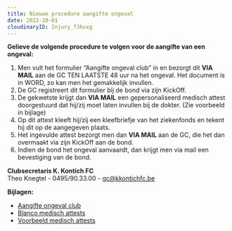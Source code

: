 ```yaml
---
title: Nieuwe procedure aangifte ongeval
date: 2022-10-01
cloudinaryID: Injury_f3hvxg
---
```

**Gelieve de volgende procedure te volgen voor de aangifte van een ongeval:**

1. Men vult het formulier “Aangifte ongeval club” in en bezorgt dit <strong>VIA MAIL</strong> aan de GC TEN LAATSTE 48 uur na het ongeval. Het document is in WORD, zo kan men het gemakkelijk invullen.
2. De GC registreert dit formulier bij de bond via zijn KickOff.
3. De gekwetste krijgt dan <strong>VIA MAIL</strong> een gepersonaliseerd medisch attest doorgestuurd dat hij/zij moet laten invullen bij de dokter. (Zie voorbeeld in bijlage)
4. Op dit attest kleeft hij/zij een kleefbriefje van het ziekenfonds en tekent hij dit op de aangegeven plaats.
5. Het ingevulde attest bezorgt men dan <strong>VIA MAIL</strong> aan de GC, die het dan overmaakt via zijn KickOff aan de bond.
6. Indien de bond het ongeval aanvaardt, dan krijgt men via mail een bevestiging van de bond.

<p><strong>Clubsecretaris K. Kontich FC</strong>
    <br> Theo Knegtel - 0495/90.33.00 - <a href="mailto:gc@kkontichfc.be" title="Mail clubsecretaris K. Kontich FC">gc@kkontichfc.be</a>
</p>

<div id="aangifte-formulier">
    <p><strong>Bijlagen:</strong></p>
    <ul>
        <li>
            <a href="https://res.cloudinary.com/kkontichfc/raw/upload/v1664623527/downloads/ongevallen-2022/Aangifte_ongeval_liky3w.docx" title="Aangifte ongeval">Aangifte ongeval club</a>
        </li>
        <li>
            <a href="https://res.cloudinary.com/kkontichfc/image/upload/v1664623522/downloads/ongevallen-2022/Blanco_medisch_attest_capmjo.pdf" title="Blanco medisch attest">Blanco medisch attests</a>
        </li>
        <li>
            <a href="https://res.cloudinary.com/kkontichfc/image/upload/v1664623524/downloads/ongevallen-2022/Voorbeeld_medisch_attest_rytqgb.pdf" title="Voorbeeld medisch attest">Voorbeeld medisch attests</a>
        </li>
    </ul>
</div>